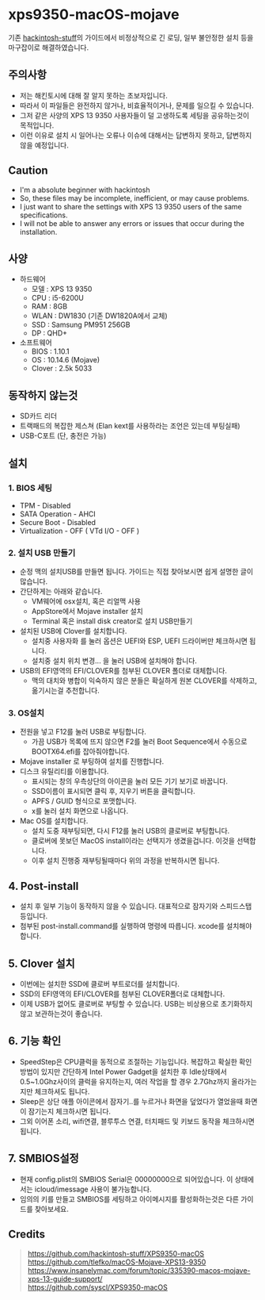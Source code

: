 # xps9350-macOS-mojave
기존 [hackintosh-stuff](https://github.com/hackintosh-stuff/XPS9350-macOS)의 가이드에서 비정상적으로 긴 로딩, 일부 불안정한 설치 등을 마구잡이로 해결하였습니다.

## 주의사항
* 저는 해킨토시에 대해 잘 알지 못하는 초보자입니다. 
* 따라서 이 파일들은 완전하지 않거나, 비효율적이거나, 문제를 일으킬 수 있습니다.
* 그저 같은 사양의 XPS 13 9350 사용자들이 덜 고생하도록 세팅을 공유하는것이 목적입니다.
* 이런 이유로 설치 시 일어나는 오류나 이슈에 대해서는 답변하지 못하고, 답변하지 않을 예정입니다.

## Caution
* I'm a absolute beginner with hackintosh
* So, these files may be incomplete, inefficient, or may cause problems.
* I just want to share the settings with XPS 13 9350 users of the same specifications.
* I will not be able to answer any errors or issues that occur during the installation.


## 사양
* 하드웨어
  - 모델 : XPS 13 9350
  - CPU : i5-6200U
  - RAM : 8GB
  - WLAN : DW1830 (기존 DW1820A에서 교체)
  - SSD : Samsung PM951 256GB
  - DP : QHD+
* 소프트웨어
  - BIOS : 1.10.1
  - OS : 10.14.6 (Mojave)
  - Clover : 2.5k 5033

## 동작하지 않는것
* SD카드 리더
* 트랙패드의 복잡한 제스쳐 (Elan kext를 사용하라는 조언은 있는데 부팅실패)
* USB-C포트 (단, 충전은 가능)

## 설치
### 1. BIOS 세팅
* TPM - Disabled
* SATA Operation - AHCI
* Secure Boot - Disabled
* Virtualization - OFF ( VTd I/O - OFF )

### 2. 설치 USB 만들기
* 순정 맥의 설치USB를 만들면 됩니다. 가이드는 직접 찾아보시면 쉽게 설명한 글이 많습니다.
* 간단하게는 아래와 같습니다.
  * VM웨어에 osx설치, 혹은 리얼맥 사용
  * AppStore에서 Mojave installer 설치
  * Terminal 혹은 install disk creator로 설치 USB만들기
* 설치된 USB에 Clover를 설치합니다.
  * 설치중 사용자화 를 눌러 옵션은 UEFI와 ESP, UEFI 드라이버만 체크하시면 됩니다.
  * 설치중 설치 위치 변경... 을 눌러 USB에 설치해야 합니다.
* USB의 EFI영역의 EFI/CLOVER를 첨부된 CLOVER 폴더로 대체합니다.
  * 맥의 대치와 병합이 익숙하지 않은 분들은 확실하게 원본 CLOVER를 삭제하고, 옮기시는걸 추천합니다.


### 3. OS설치
* 전원을 넣고 F12를 눌러 USB로 부팅합니다.
  * 가끔 USB가 목록에 뜨지 않으면 F2를 눌러 Boot Sequence에서 수동으로 BOOTX64.efi를 잡아줘야합니다.
* Mojave installer 로 부팅하여 설치를 진행합니다.
* 디스크 유틸리티를 이용합니다.
  * 표시되는 창의 우측상단의 아이콘을 눌러 모든 기기 보기로 바꿉니다.
  * SSD이름이 표시되면 클릭 후, 지우기 버튼을 클릭합니다.
  * APFS / GUID 형식으로 포맷합니다.
  * x를 눌러 설치 화면으로 나옵니다.
* Mac OS를 설치합니다.
  * 설치 도중 재부팅되면, 다시 F12를 눌러 USB의 클로버로 부팅합니다.
  * 클로버에 못보던 MacOS install이라는 선택지가 생겼을겁니다. 이것을 선택합니다.
  * 이후 설치 진행중 재부팅될때마다 위의 과정을 반복하시면 됩니다.

## 4. Post-install
* 설치 후 일부 기능이 동작하지 않을 수 있습니다. 대표적으로 잠자기와 스피드스탭 등입니다.
* 첨부된 post-install.command를 실행하여 명령에 따릅니다. xcode를 설치해야 합니다.

## 5. Clover 설치
* 이번에는 설치한 SSD에 클로버 부트로더를 설치합니다.
* SSD의 EFI영역의 EFI/CLOVER를 첨부된 CLOVER폴더로 대체합니다.
* 이제 USB가 없어도 클로버로 부팅할 수 있습니다. USB는 비상용으로 초기화하지않고 보관하는것이 좋습니다.

## 6. 기능 확인
* SpeedStep은 CPU클럭을 동적으로 조절하는 기능입니다. 복잡하고 확실한 확인방법이 있지만 간단하게 Intel Power Gadget을 설치한 후 Idle상태에서 0.5~1.0Ghz사이의 클럭을 유지하는지, 여러 작업을 할 경우 2.7Ghz까지 올라가는지만 체크하셔도 됩니다.
* Sleep은 상단 애플 아이콘에서 잠자기..를 누르거나 화면을 덮었다가 열었을때 화면이 잠기는지 체크하시면 됩니다.
* 그외 이어폰 소리, wifi연결, 블루투스 연결, 터치패드 및 키보드 동작을 체크하시면 됩니다.

## 7. SMBIOS설정
* 현재 config.plist의 SMBIOS Serial은 00000000으로 되어있습니다. 이 상태에서는 icloud/imessage 사용이 불가능합니다.
* 임의의 키를 만들고 SMBIOS를 세팅하고 아이메시지를 활성화하는것은 다른 가이드를 찾아보세요.



## Credits
> https://github.com/hackintosh-stuff/XPS9350-macOS <br />
 https://github.com/tlefko/macOS-Mojave-XPS13-9350 <br />
 https://www.insanelymac.com/forum/topic/335390-macos-mojave-xps-13-guide-support/<br />
https://github.com/syscl/XPS9350-macOS
